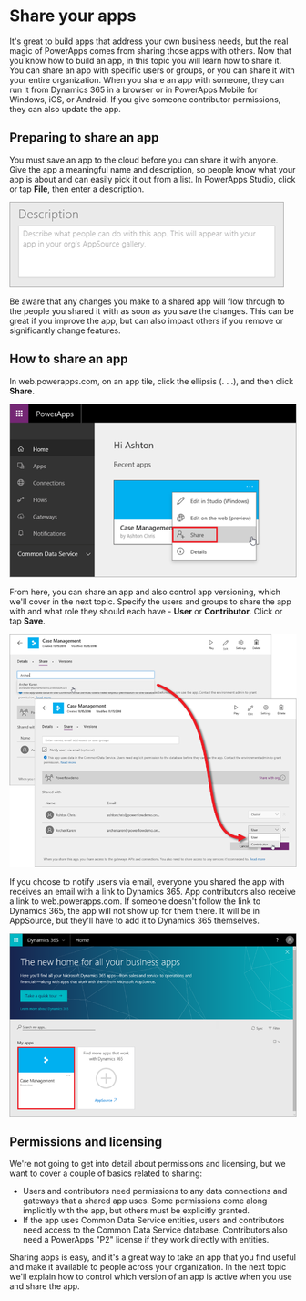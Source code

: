 <properties
   pageTitle="Share your apps | Microsoft PowerApps"
   description="Share apps with colleagues and others"
   services=""
   suite="powerapps"
   documentationCenter="na"
   authors="mgblythe"
   manager="anneta"
   editor=""
   tags=""
   featuredVideoId=""
   courseDuration="5m"/>

<tags
   ms.service="powerapps"
   ms.devlang="na"
   ms.topic="get-started-article"
   ms.tgt_pltfrm="na"
   ms.workload="na"
   ms.date="12/09/2016"
   ms.author="mblythe"/>

# Share your apps
It's great to build apps that address your own business needs, but the real magic of PowerApps comes from sharing those apps with others. Now that you know how to build an app, in this topic you will learn how to share it. You can share an app with specific users or groups, or you can share it with your entire organization. When you share an app with someone, they can run it from Dynamics 365 in a browser or in PowerApps Mobile for Windows, iOS, or Android. If you give someone contributor permissions, they can also update the app.


## Preparing to share an app
You must save an app to the cloud before you can share it with anyone. Give the app a meaningful name and description, so people know what your app is about and can easily pick it out from a list. In PowerApps Studio, click or tap **File**, then enter a description.

![App description](./media/learning-manage-share-apps/app-description.png)

Be aware that any changes you make to a shared app will flow through to the people you shared it with as soon as you save the changes. This can be great if you improve the app, but can also impact others if you remove or significantly change features.


## How to share an app
In web.powerapps.com, on an app tile, click the ellipsis (. . .), and then click **Share**.
 
![Share app from web.powerapps.com](./media/learning-manage-share-apps/share-app.png)

From here, you can share an app and also control app versioning, which we'll cover in the next topic. Specify the users and groups to share the app with and what role they should each have - **User** or **Contributor**. Click or tap **Save**.
 
![Select users and groups](./media/learning-manage-share-apps/select-users.png)

If you choose to notify users via email, everyone you shared the app with receives an email with a link to Dynamics 365. App contributors also receive a link to web.powerapps.com.  If someone doesn't follow the link to Dynamics 365, the app will not show up for them there. It will be in AppSource, but they'll have to add it to Dynamics 365 themselves.

![App in Dynamics 365](./media/learning-manage-share-apps/dynamics-365.png)


## Permissions and licensing 
We're not going to get into detail about permissions and licensing, but we want to cover a couple of basics related to sharing:

- Users and contributors need permissions to any data connections and gateways that a shared app uses. Some permissions come along implicitly with the app, but others must be explicitly granted.
- If the app uses Common Data Service entities, users and contributors need access to the Common Data Service database. Contributors also need a PowerApps "P2" license if they work directly with entities.

Sharing apps is easy, and it's a great way to take an app that you find useful and make it available to people across your organization. In the next topic we'll explain how to control which version of an app is active when you use and share the app.


